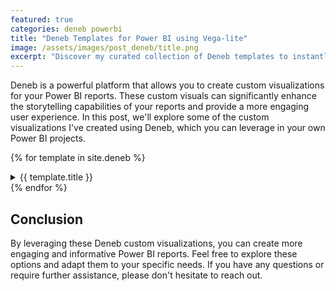 ```yaml
---
featured: true
categories: deneb powerbi
title: "Deneb Templates for Power BI using Vega-lite"
image: /assets/images/post_deneb/title.png
excerpt: "Discover my curated collection of Deneb templates to instantly elevate your Power BI reports and dashboards."
---
```


Deneb is a powerful platform that allows you to create custom visualizations for your Power BI reports. These custom visuals can significantly enhance the storytelling capabilities of your reports and provide a more engaging user experience. In this post, we'll explore some of the custom visualizations I've created using Deneb, which you can leverage in your own Power BI projects.

{% for template in site.deneb %}
  <details name="deneb_template">
    <summary>{{ template.title }}</summary>
    {{ template.content | markdownify }}
  </details>
{% endfor %}

## Conclusion

By leveraging these Deneb custom visualizations, you can create more engaging and informative Power BI reports. Feel free to explore these options and adapt them to your specific needs. If you have any questions or require further assistance, please don't hesitate to reach out.